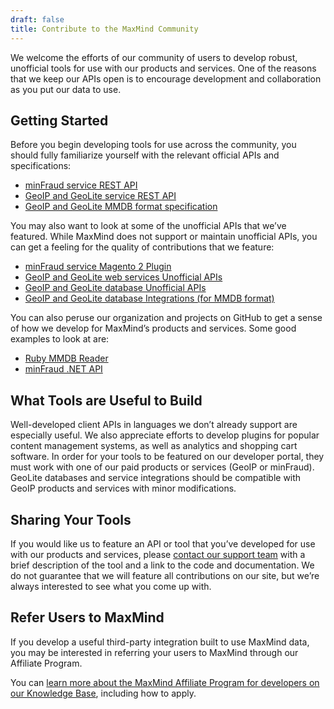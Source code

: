 ```yaml
---
draft: false
title: Contribute to the MaxMind Community
---
```


We welcome the efforts of our community of users to develop robust, unofficial
tools for use with our products and services. One of the reasons that we keep
our APIs open is to encourage development and collaboration as you put our data
to use.

## Getting Started

Before you begin developing tools for use across the community, you should fully
familiarize yourself with the relevant official APIs and specifications:

- [minFraud service REST API](/minfraud/api-documentation/#request-and-response-api-references)
- [GeoIP and GeoLite service REST API](/geoip/docs/web-services#request-and-response-api-references)
- [GeoIP and GeoLite MMDB format specification](https://github.com/maxmind/MaxMind-DB/blob/main/MaxMind-DB-spec.md)

You may also want to look at some of the unofficial APIs that we’ve featured.
While MaxMind does not support or maintain unofficial APIs, you can get a
feeling for the quality of contributions that we feature:

- [minFraud service Magento 2 Plugin](https://www.weltpixel.com/magento2-maxmind-fraud-prevention-minfraud.html)
- [GeoIP and GeoLite web services Unofficial APIs](/geoip/docs/web-services/#third-party-client-apis)
- [GeoIP and GeoLite database Unofficial APIs](/geoip/docs/databases/#unofficial-client-apis)
- [GeoIP and GeoLite database Integrations (for MMDB format)](/geoip/docs/databases/#integrations)

You can also peruse our organization and projects on GitHub to get a sense of
how we develop for MaxMind’s products and services. Some good examples to look
at are:

- [Ruby MMDB Reader](https://github.com/maxmind/MaxMind-DB-Reader-ruby)
- [minFraud .NET API](https://github.com/maxmind/minfraud-api-dotnet)

## What Tools are Useful to Build

Well-developed client APIs in languages we don’t already support are especially
useful. We also appreciate efforts to develop plugins for popular content
management systems, as well as analytics and shopping cart software. In order
for your tools to be featured on our developer portal, they must work with one
of our paid products or services (GeoIP or minFraud). GeoLite databases and
service integrations should be compatible with GeoIP products and services with
minor modifications.

## Sharing Your Tools

If you would like us to feature an API or tool that you’ve developed for use
with our products and services, please [contact our support team](https://support.maxmind.com/hc/en-us/requests/new)
with a brief description of the tool and a link to the code and documentation.
We do not guarantee that we will feature all contributions on our site, but
we’re always interested to see what you come up with.

## Refer Users to MaxMind

If you develop a useful third-party integration built to use MaxMind data, you
may be interested in referring your users to MaxMind through our Affiliate
Program.

You can
[learn more about the MaxMind Affiliate Program for developers on our Knowledge Base](https://support.maxmind.com/hc/en-us/sections/5066199198619-Affiliate-Program),
including how to apply.
